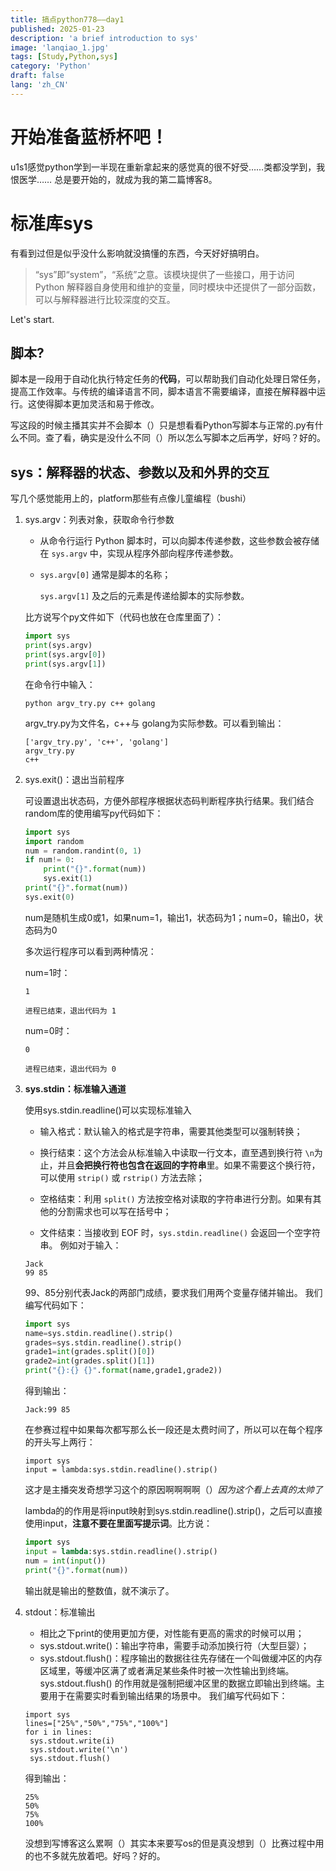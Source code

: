```yaml
---
title: 搞点python778——day1
published: 2025-01-23
description: 'a brief introduction to sys'
image: 'lanqiao_1.jpg'
tags: [Study,Python,sys]
category: 'Python'
draft: false 
lang: 'zh_CN'
---
```

# 开始准备蓝桥杯吧！
u1s1感觉python学到一半现在重新拿起来的感觉真的很不好受……类都没学到，我恨医学……
总是要开始的，就成为我的第二篇博客8。
# 标准库sys
有看到过但是似乎没什么影响就没搞懂的东西，今天好好搞明白。
>“sys”即“system”，“系统”之意。该模块提供了一些接口，用于访问 Python 解释器自身使用和维护的变量，同时模块中还提供了一部分函数，可以与解释器进行比较深度的交互。

Let's start.

## 脚本?

脚本是一段用于自动化执行特定任务的**代码**，可以帮助我们自动化处理日常任务，提高工作效率。与传统的编译语言不同，脚本语言不需要编译，直接在解释器中运行。这使得脚本更加灵活和易于修改。

写这段的时候主播其实并不会脚本（）只是想看看Python写脚本与正常的.py有什么不同。查了看，确实是没什么不同（）所以怎么写脚本之后再学，好吗？好的。

## sys：解释器的状态、参数以及和外界的交互

写几个感觉能用上的，platform那些有点像儿童编程（bushi）

1. sys.argv：列表对象，获取命令行参数

   - 从命令行运行 Python 脚本时，可以向脚本传递参数，这些参数会被存储在 `sys.argv` 中，实现从程序外部向程序传递参数。

   - `sys.argv[0]` 通常是脚本的名称；

     `sys.argv[1]` 及之后的元素是传递给脚本的实际参数。

   比方说写个py文件如下（代码也放在仓库里面了）：

   ```python
   import sys
   print(sys.argv)
   print(sys.argv[0])
   print(sys.argv[1])
   ```

   在命令行中输入：
   ```
   python argv_try.py c++ golang
   ```

   argv_try.py为文件名，c++与 golang为实际参数。可以看到输出：
   ```
   ['argv_try.py', 'c++', 'golang']
   argv_try.py
   c++
   ```

2. sys.exit()：退出当前程序

   可设置退出状态码，方便外部程序根据状态码判断程序执行结果。我们结合random库的使用编写py代码如下：

   ```python
   import sys
   import random
   num = random.randint(0, 1)
   if num!= 0:
       print("{}".format(num))
       sys.exit(1)
   print("{}".format(num))
   sys.exit(0)
   ```

   num是随机生成0或1，如果num=1，输出1，状态码为1；num=0，输出0，状态码为0

   多次运行程序可以看到两种情况：

   num=1时：

   ```
   1
   
   进程已结束，退出代码为 1
   ```

   num=0时：

   ```
   0
   
   进程已结束，退出代码为 0
   ```

3. **sys.stdin：标准输入通道**

   使用sys.stdin.readline()可以实现标准输入

   - 输入格式：默认输入的格式是字符串，需要其他类型可以强制转换；

   - 换行结束：这个方法会从标准输入中读取一行文本，直至遇到换行符 `\n`为止，并且**会把换行符也包含在返回的字符串**里。如果不需要这个换行符，可以使用 `strip()` 或 `rstrip()` 方法去除；

   - 空格结束：利用 `split()` 方法按空格对读取的字符串进行分割。如果有其他的分割需求也可以写在括号中；

   - 文件结束：当接收到 EOF 时，`sys.stdin.readline()` 会返回一个空字符串。
     例如对于输入：

   ```
   Jack
   99 85
   ```

   99、85分别代表Jack的两部门成绩，要求我们用两个变量存储并输出。
   我们编写代码如下：

   ```python
   import sys
   name=sys.stdin.readline().strip()
   grades=sys.stdin.readline().strip()
   grade1=int(grades.split()[0])
   grade2=int(grades.split()[1])
   print("{}:{} {}".format(name,grade1,grade2))
   ```

   得到输出：

   ```
   Jack:99 85
   ```

   在参赛过程中如果每次都写那么长一段还是太费时间了，所以可以在每个程序的开头写上两行：
   ```
   import sys
   input = lambda:sys.stdin.readline().strip()
   ```

   这才是主播突发奇想学习这个的原因啊啊啊啊（）*因为这个看上去真的太帅了*

   lambda的的作用是将input映射到sys.stdin.readline().strip()，之后可以直接使用input，**注意不要在里面写提示词**。比方说：

   ```python
   import sys
   input = lambda:sys.stdin.readline().strip()
   num = int(input())
   print("{}".format(num))
   ```

   输出就是输出的整数值，就不演示了。

4. stdout：标准输出
   - 相比之下print的使用更加方便，对性能有更高的需求的时候可以用；
   - sys.stdout.write()：输出字符串，需要手动添加换行符（大型巨婴）；
   - sys.stdout.flush()：程序输出的数据往往先存储在一个叫做缓冲区的内存区域里，等缓冲区满了或者满足某些条件时被一次性输出到终端。sys.stdout.flush() 的作用就是强制把缓冲区里的数据立即输出到终端。主要用于在需要实时看到输出结果的场景中。
   我们编写代码如下：
   ```
   import sys
   lines=["25%","50%","75%","100%"]
   for i in lines:
    sys.stdout.write(i)
    sys.stdout.write('\n')
    sys.stdout.flush()
   ```
   
   得到输出：
   ```
   25%
   50%
   75%
   100%
   
   ```
   
   没想到写博客这么累啊（）其实本来要写os的但是真没想到（）比赛过程中用的也不多就先放着吧。好吗？好的。
